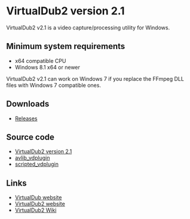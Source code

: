 ﻿# VirtualDub2 version 2.1

VirtualDub2 v2.1 is a video capture/processing utility for Windows.

## Minimum system requirements

* x64 compatible CPU
* Windows 8.1 x64 or newer

VirtualDub2 v2.1 can work on Windows 7 if you replace the FFmpeg DLL files with Windows 7 compatible ones.

## Downloads

* [Releases](https://github.com/v0lt/VirtualDub2/releases)

## Source code

* [VirtualDub2 version 2.1](https://github.com/v0lt/VirtualDub2)
* [avlib_vdplugin         ](https://github.com/v0lt/avlib_vdplugin)
* [scripted_vdplugin      ](https://github.com/v0lt/scripted_vdplugin)

## Links

* [VirtualDub website ](https://www.virtualdub.org/)
* [VirtualDub2 website](http://virtualdub2.com/)
* [VirtualDub2 Wiki   ](https://sourceforge.net/p/vdfiltermod/wiki/Home/)
